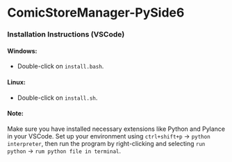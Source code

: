 # ComicStoreManager-PySide6

### Installation Instructions (VSCode)

#### Windows:
- Double-click on `install.bash`.

#### Linux:
- Double-click on `install.sh`.

#### Note:
Make sure you have installed necessary extensions like Python and Pylance in your VSCode. Set up your environment using `ctrl+shift+p` -> `python interpreter`, then run the program by right-clicking and selecting `run python` -> `rum python file in terminal`.
